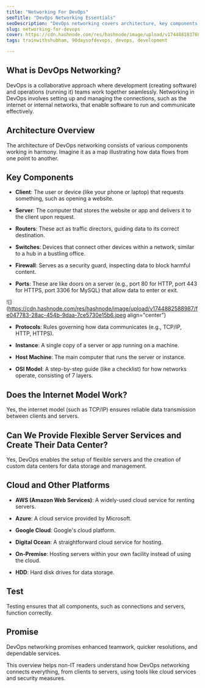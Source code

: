 ```yaml
---
title: "Networking For DevOps"
seoTitle: "DevOps Networking Essentials"
seoDescription: "DevOps networking covers architecture, key components, cloud platforms, and benefits from seamless software-operations collaboration"
slug: networking-for-devops
cover: https://cdn.hashnode.com/res/hashnode/image/upload/v1744881837682/e42b3fd7-2235-42bc-96de-a5e832170ffc.jpeg
tags: trainwithshubham, 90daysofdevops, devops, development

---
```


## What is DevOps Networking?

DevOps is a collaborative approach where development (creating software) and operations (running it) teams work together seamlessly. Networking in DevOps involves setting up and managing the connections, such as the internet or internal networks, that enable software to run and communicate effectively.

## Architecture Overview

The architecture of DevOps networking consists of various components working in harmony. Imagine it as a map illustrating how data flows from one point to another.

## Key Components

* **Client**: The user or device (like your phone or laptop) that requests something, such as opening a website.
    
* **Server**: The computer that stores the website or app and delivers it to the client upon request.
    
* **Routers**: These act as traffic directors, guiding data to its correct destination.
    
* **Switches**: Devices that connect other devices within a network, similar to a hub in a bustling office.
    
* **Firewall**: Serves as a security guard, inspecting data to block harmful content.
    
* **Ports**: These are like doors on a server (e.g., port 80 for HTTP, port 443 for HTTPS, port 3306 for MySQL) that allow data to enter or exit.
    

![](https://cdn.hashnode.com/res/hashnode/image/upload/v1744882588987/fe047783-28ac-454b-9daa-7ce5730e15b6.jpeg align="center")

* **Protocols**: Rules governing how data communicates (e.g., TCP/IP, HTTP, HTTPS).
    
* **Instance**: A single copy of a server or app running on a machine.
    
* **Host Machine**: The main computer that runs the server or instance.
    
* **OSI Model**: A step-by-step guide (like a checklist) for how networks operate, consisting of 7 layers.
    

## Does the Internet Model Work?

Yes, the internet model (such as TCP/IP) ensures reliable data transmission between clients and servers.

## Can We Provide Flexible Server Services and Create Their Data Center?

Yes, DevOps enables the setup of flexible servers and the creation of custom data centers for data storage and management.

## Cloud and Other Platforms

* **AWS (Amazon Web Services)**: A widely-used cloud service for renting servers.
    
* **Azure**: A cloud service provided by Microsoft.
    
* **Google Cloud**: Google's cloud platform.
    
* **Digital Ocean**: A straightforward cloud service for hosting.
    
* **On-Premise**: Hosting servers within your own facility instead of using the cloud.
    
* **HDD**: Hard disk drives for data storage.
    

## Test

Testing ensures that all components, such as connections and servers, function correctly.

## Promise

DevOps networking promises enhanced teamwork, quicker resolutions, and dependable services.

This overview helps non-IT readers understand how DevOps networking connects everything, from clients to servers, using tools like cloud services and security measures.